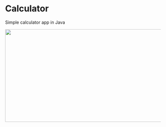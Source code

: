 # Calculator
Simple calculator app in Java
<div class='container'align='center'>
  <img src="https://github.com/ctrl-alt-caleb/Calculator/blob/master/images/calcgif.gif" width="600" height="300"><br><br>
</div>
